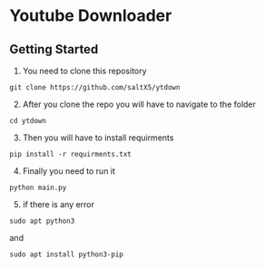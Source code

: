 # Youtube Downloader

## Getting Started



1. You need to clone this repository
```
git clone https://github.com/saltX5/ytdown
```

2. After you clone the repo you will have to navigate to the folder
```
cd ytdown
```

3. Then you will have to install requirments
```
pip install -r requirments.txt 
```

4. Finally you need to run it
```
python main.py
```

5. if there is any error  

```
sudo apt python3
```
and
```
sudo apt install python3-pip
```


